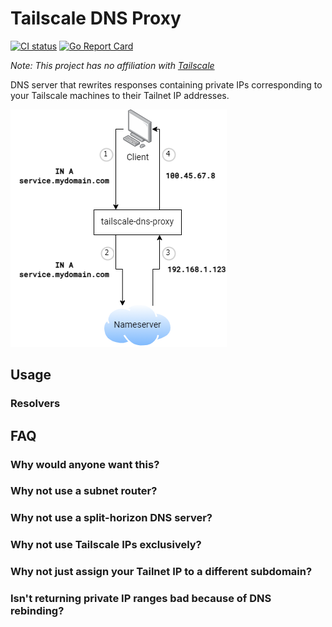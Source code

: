 # Tailscale DNS Proxy

[![CI status](https://github.com/davejbax/tailscale-dns-proxy/actions/workflows/ci.yml/badge.svg)](https://github.com/davejbax/tailscale-dns-proxy/actions?query=workflow:ci)
[![Go Report Card](https://goreportcard.com/badge/github.com/davejbax/tailscale-dns-proxy)](https://goreportcard.com/report/github.com/davejbax/tailscale-dns-proxy)

*Note: This project has no affiliation with [Tailscale](https://www.tailscale.com/)*

DNS server that rewrites responses containing private IPs corresponding to your Tailscale machines to their Tailnet IP addresses.

![Diagram showing how tailscale-dns-proxy rewrites '192.168.1.123' to a Tailnet IP](./docs/diagram.png)

## Usage

### Resolvers

## FAQ

### Why would anyone want this?

### Why not use a subnet router?

### Why not use a split-horizon DNS server?

### Why not use Tailscale IPs exclusively?

### Why not just assign your Tailnet IP to a different subdomain?

### Isn't returning private IP ranges bad because of DNS rebinding?